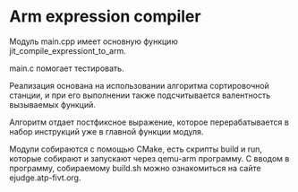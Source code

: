 # Arm expression compiler
Модуль main.cpp имеет основную функцию jit_compile_expressiont_to_arm.

main.c помогает тестировать.

Реализация основана на использовании алгоритма сортировочной станции, и при его выполнении также подсчитывается валентность вызываемых функций.

Алгоритм отдает постфиксное выражение, которое перерабатывается в набор инструкций уже в главной функции модуля.

Модули собираются с помощью CMake, есть скрипты build и run, которые собирают и запускают через qemu-arm программу.
С вводом в программу, собираемому build.sh можно ознакомиться на сайте ejudge.atp-fivt.org.
